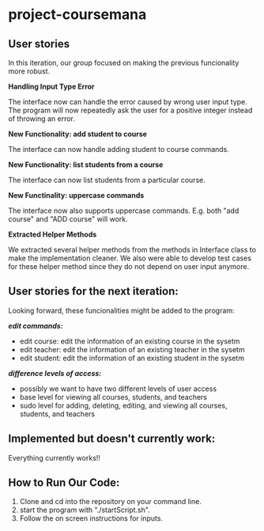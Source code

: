 # project-coursemana




## User stories

In this iteration, our group focused on making the previous funcionality more robust.

**Handling Input Type Error**

The interface now can handle the error caused by wrong user input type. The program will now repeatedly ask the user for a positive integer instead of throwing an error.

**New Functionality: add student to course**

The interface can now handle adding student to course commands.

**New Functionality: list students from a course**

The interface can now list students from a particular course.

**New Functinality: uppercase commands**

The interface now also supports uppercase commands. E.g. both "add course" and "ADD course" will work.

**Extracted Helper Methods**

We extracted several helper methods from the methods in Interface class to make the implementation cleaner. We also were able to develop test cases for these helper method since they do not depend on user input anymore. 

## User stories for the next iteration:

Looking forward, these funcionalities might be added to the program:

***edit commands:***
- edit course: edit the information of an existing course in the sysetm
- edit teacher: edit the information of an existing teacher in the sysetm
- edit student: edit the information of an existing student in the sysetm

***difference levels of access:***
- possibly we want to have two different levels of user access
- base level for viewing all courses, students, and teachers
- sudo level for adding, deleting, editing, and viewing all courses, students, and teachers


## Implemented but doesn't currently work:

Everything currently works!!


## How to Run Our Code:
1. Clone and cd into the repository on your command line.
2. start the program with "./startScript.sh".
3. Follow the on screen instructions for inputs. 
